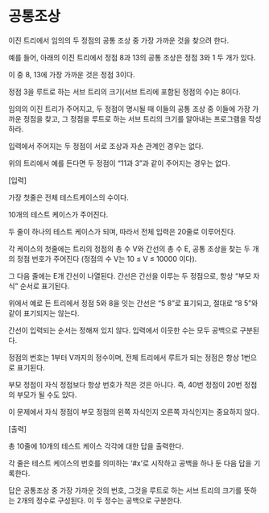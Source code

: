 # 공통조상

이진 트리에서 임의의 두 정점의 공통 조상 중 가장 가까운 것을 찾으려 한다.

예를 들어, 아래의 이진 트리에서 정점 8과 13의 공통 조상은 정점 3와 1 두 개가 있다.

이 중 8, 13에 가장 가까운 것은 정점 3이다.

정점 3을 루트로 하는 서브 트리의 크기(서브 트리에 포함된 정점의 수)는 8이다.
 



임의의 이진 트리가 주어지고, 두 정점이 명시될 때 이들의 공통 조상 중 이들에 가장 가까운 정점을 찾고, 그 정점을 루트로 하는 서브 트리의 크기를 알아내는 프로그램을 작성하라.

입력에서 주어지는 두 정점이 서로 조상과 자손 관계인 경우는 없다.

위의 트리에서 예를 든다면 두 정점이 “11과 3”과 같이 주어지는 경우는 없다.

[입력]

가장 첫줄은 전체 테스트케이스의 수이다.

10개의 테스트 케이스가 주어진다.

두 줄이 하나의 테스트 케이스가 되며, 따라서 전체 입력은 20줄로 이루어진다.

각 케이스의 첫줄에는 트리의 정점의 총 수 V와 간선의 총 수 E, 공통 조상을 찾는 두 개의 정점 번호가 주어진다 (정점의 수 V는 10 ≤ V ≤ 10000 이다). 

그 다음 줄에는 E개 간선이 나열된다. 간선은 간선을 이루는 두 정점으로, 항상 “부모 자식” 순서로 표기된다.

위에서 예로 든 트리에서 정점 5와 8을 잇는 간선은 “5 8”로 표기되고, 절대로 “8 5”와 같이 표기되지는 않는다.

간선이 입력되는 순서는 정해져 있지 않다. 입력에서 이웃한 수는 모두 공백으로 구분된다.

정점의 번호는 1부터 V까지의 정수이며, 전체 트리에서 루트가 되는 정점은 항상 1번으로 표기된다.

부모 정점이 자식 정점보다 항상 번호가 작은 것은 아니다. 즉, 40번 정점이 20번 정점의 부모가 될 수도 있다.

이 문제에서 자식 정점이 부모 정점의 왼쪽 자식인지 오른쪽 자식인지는 중요하지 않다.

[출력]

총 10줄에 10개의 테스트 케이스 각각에 대한 답을 출력한다.

각 줄은 테스트 케이스의 번호를 의미하는 ‘#x’로 시작하고 공백을 하나 둔 다음 답을 기록한다.

답은 공통조상 중 가장 가까운 것의 번호, 그것을 루트로 하는 서브 트리의 크기를 뜻하는 2개의 정수로 구성된다. 이 두 정수는 공백으로 구분한다.